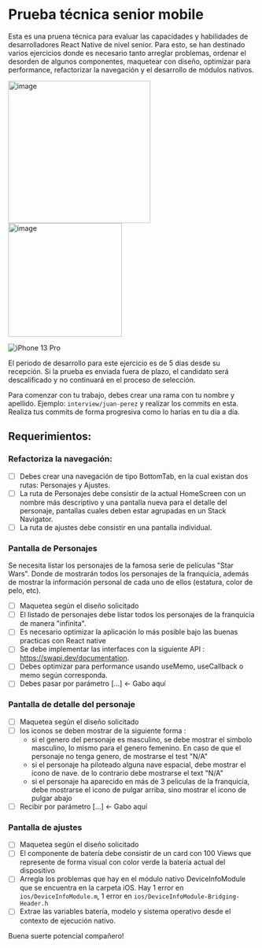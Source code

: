 # Prueba técnica senior mobile

Esta es una pruena técnica para evaluar las capacidades y habilidades de desarrolladores React Native de nivel senior. Para esto, se han destinado varios ejercicios donde es necesario tanto arreglar problemas, ordenar el desorden de algunos componentes, maquetear con diseño, optimizar para performance, refactorizar la navegación y el desarrollo de módulos nativos.

<img width="289" alt="image" src="https://github.com/agendapro/SeniorTestMobile/assets/102041608/338a10c9-ada5-4f02-8cb8-c1825114fa0a">

<img width="231" alt="image" src="https://github.com/agendapro/SeniorTestMobile/assets/102041608/76980e77-9155-44f8-b81f-7a8ba44570f9">

![iPhone 13 Pro](https://github.com/agendapro/SeniorTestMobile/assets/104234396/eff9e5fd-b243-48ed-9b8a-089e528cd01d)


El periodo de desarrollo para este ejercicio es de 5 días desde su recepción. Si la prueba es enviada fuera de plazo, el candidato será descalificado y no continuará en el proceso de selección.

Para comenzar con tu trabajo, debes crear una rama con tu nombre y apellido. Ejemplo: `interview/juan-perez` y realizar los commits en esta. Realiza tus commits de forma progresiva como lo harías en tu día a día.

## Requerimientos:

### Refactoriza la navegación:

- [ ] Debes crear una navegación de tipo BottomTab, en la cual existan dos rutas: Personajes y Ajustes.
- [ ] La ruta de Personajes debe consistir de la actual HomeScreen con un nombre más descriptivo y una pantalla nueva para el detalle del personaje, pantallas cuales deben estar agrupadas en un Stack Navigator.
- [ ] La ruta de ajustes debe consistir en una pantalla individual.

### Pantalla de Personajes

Se necesita listar los personajes de la famosa serie de películas "Star Wars". Donde de mostrarán todos los personajes de la franquicia, además de mostrar la información personal de cada uno de ellos (estatura, color de pelo, etc).

- [ ] Maquetea según el diseño solicitado
- [ ] El listado de personajes debe listar todos los personajes de la franquicia de manera "infinita".
- [ ] Es necesario optimizar la aplicación lo más posible bajo las buenas practicas con React native
- [ ] Se debe implementar las interfaces con la siguiente API : https://swapi.dev/documentation.
- [ ] Debes optimizar para performance usando useMemo, useCallback o memo según corresponda.
- [ ] Debes pasar por parámetro [...] <- Gabo aquí

### Pantalla de detalle del personaje

- [ ] Maquetea según el diseño solicitado
- [ ] los iconos se deben mostrar de la siguiente forma : 
  - si el genero del personaje es masculino, se debe mostrar el simbolo masculino, lo mismo para el genero femenino. En caso de que el personaje no tenga genero, de mostrarse el test "N/A"
  - si el personaje ha piloteado alguna nave espacial, debe mostrar el icono de nave. de lo contrario debe mostrarse el text "N/A"
  - si el personaje ha aparecido en más de 3 peliculas de la franquicia, debe mostrarse el icono de pulgar arriba, sino mostrar el icono de pulgar abajo
- [ ] Recibir por parámetro [...] <- Gabo aquí

### Pantalla de ajustes

- [ ] Maquetea según el diseño solicitado
- [ ] El componente de batería debe consistir de un card con 100 Views que represente de forma visual con color verde la batería actual del dispositivo
- [ ] Arregla los problemas que hay en el módulo nativo DeviceInfoModule que se encuentra en la carpeta iOS. Hay 1 error en `ios/DeviceInfoModule.m`, 1 error en `ios/DeviceInfoModule-Bridging-Header.h`
- [ ] Extrae las variables batería, modelo y sistema operativo desde el contexto de ejecución nativo.

Buena suerte potencial compañero!
